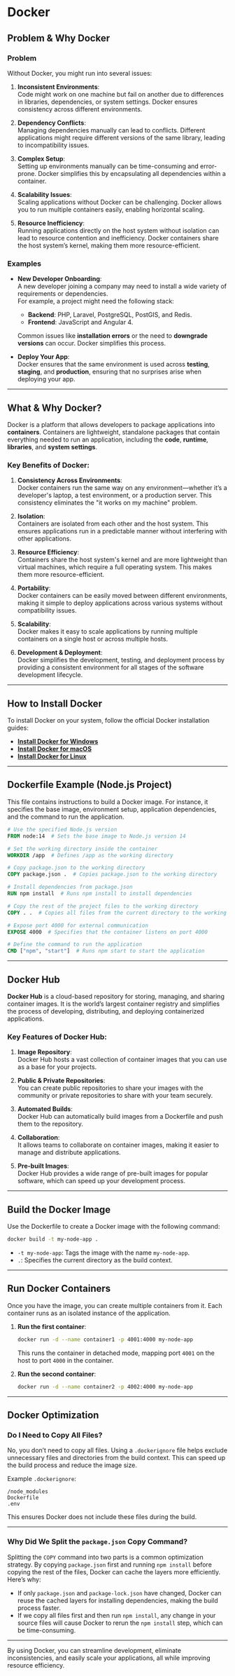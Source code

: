 # Docker 

## Problem & Why Docker

### Problem

Without Docker, you might run into several issues:

1. **Inconsistent Environments**:  
   Code might work on one machine but fail on another due to differences in libraries, dependencies, or system settings. Docker ensures consistency across different environments.

2. **Dependency Conflicts**:  
   Managing dependencies manually can lead to conflicts. Different applications might require different versions of the same library, leading to incompatibility issues.

3. **Complex Setup**:  
   Setting up environments manually can be time-consuming and error-prone. Docker simplifies this by encapsulating all dependencies within a container.

4. **Scalability Issues**:  
   Scaling applications without Docker can be challenging. Docker allows you to run multiple containers easily, enabling horizontal scaling.

5. **Resource Inefficiency**:  
   Running applications directly on the host system without isolation can lead to resource contention and inefficiency. Docker containers share the host system’s kernel, making them more resource-efficient.

### Examples

- **New Developer Onboarding**:  
  A new developer joining a company may need to install a wide variety of requirements or dependencies.  
  For example, a project might need the following stack:
  - **Backend**: PHP, Laravel, PostgreSQL, PostGIS, and Redis.
  - **Frontend**: JavaScript and Angular 4.

  Common issues like **installation errors** or the need to **downgrade versions** can occur. Docker simplifies this process.

- **Deploy Your App**:  
  Docker ensures that the same environment is used across **testing**, **staging**, and **production**, ensuring that no surprises arise when deploying your app.

---

## What & Why Docker?

Docker is a platform that allows developers to package applications into **containers**. Containers are lightweight, standalone packages that contain everything needed to run an application, including the **code**, **runtime**, **libraries**, and **system settings**.

### Key Benefits of Docker:

1. **Consistency Across Environments**:  
   Docker containers run the same way on any environment—whether it’s a developer's laptop, a test environment, or a production server. This consistency eliminates the "it works on my machine" problem.

2. **Isolation**:  
   Containers are isolated from each other and the host system. This ensures applications run in a predictable manner without interfering with other applications.

3. **Resource Efficiency**:  
   Containers share the host system's kernel and are more lightweight than virtual machines, which require a full operating system. This makes them more resource-efficient.

4. **Portability**:  
   Docker containers can be easily moved between different environments, making it simple to deploy applications across various systems without compatibility issues.

5. **Scalability**:  
   Docker makes it easy to scale applications by running multiple containers on a single host or across multiple hosts.

6. **Development & Deployment**:  
   Docker simplifies the development, testing, and deployment process by providing a consistent environment for all stages of the software development lifecycle.

---

## How to Install Docker

To install Docker on your system, follow the official Docker installation guides:

- **[Install Docker for Windows](https://docs.docker.com/desktop/install/windows-install/)**
- **[Install Docker for macOS](https://docs.docker.com/desktop/install/mac-install/)**
- **[Install Docker for Linux](https://docs.docker.com/engine/install/)**

---

## Dockerfile Example (Node.js Project)

This file contains instructions to build a Docker image. For instance, it specifies the base image, environment setup, application dependencies, and the command to run the application.

```dockerfile
# Use the specified Node.js version
FROM node:14  # Sets the base image to Node.js version 14

# Set the working directory inside the container
WORKDIR /app  # Defines /app as the working directory

# Copy package.json to the working directory
COPY package.json .  # Copies package.json to the working directory

# Install dependencies from package.json
RUN npm install  # Runs npm install to install dependencies

# Copy the rest of the project files to the working directory
COPY . .  # Copies all files from the current directory to the working directory in the container

# Expose port 4000 for external communication
EXPOSE 4000  # Specifies that the container listens on port 4000

# Define the command to run the application
CMD ["npm", "start"]  # Runs npm start to start the application
```

---

## Docker Hub

**Docker Hub** is a cloud-based repository for storing, managing, and sharing container images. It is the world’s largest container registry and simplifies the process of developing, distributing, and deploying containerized applications.

### Key Features of Docker Hub:

1. **Image Repository**:  
   Docker Hub hosts a vast collection of container images that you can use as a base for your projects.

2. **Public & Private Repositories**:  
   You can create public repositories to share your images with the community or private repositories to share with your team securely.

3. **Automated Builds**:  
   Docker Hub can automatically build images from a Dockerfile and push them to the repository.

4. **Collaboration**:  
   It allows teams to collaborate on container images, making it easier to manage and distribute applications.

5. **Pre-built Images**:  
   Docker Hub provides a wide range of pre-built images for popular software, which can speed up your development process.

---

## Build the Docker Image

Use the Dockerfile to create a Docker image with the following command:

```bash
docker build -t my-node-app .
```

- `-t my-node-app`: Tags the image with the name `my-node-app`.
- `.`: Specifies the current directory as the build context.

---

## Run Docker Containers

Once you have the image, you can create multiple containers from it. Each container runs as an isolated instance of the application.

1. **Run the first container**:
    ```bash
    docker run -d --name container1 -p 4001:4000 my-node-app
    ```
    This runs the container in detached mode, mapping port `4001` on the host to port `4000` in the container.

2. **Run the second container**:
    ```bash
    docker run -d --name container2 -p 4002:4000 my-node-app
    ```

---

## Docker Optimization

### Do I Need to Copy All Files?

No, you don’t need to copy all files. Using a `.dockerignore` file helps exclude unnecessary files and directories from the build context. This can speed up the build process and reduce the image size.

Example `.dockerignore`:

```plaintext
/node_modules
Dockerfile
.env
```

This ensures Docker does not include these files during the build.

---

### Why Did We Split the `package.json` Copy Command?

Splitting the `COPY` command into two parts is a common optimization strategy. By copying `package.json` first and running `npm install` before copying the rest of the files, Docker can cache the layers more efficiently. Here’s why:

- If only `package.json` and `package-lock.json` have changed, Docker can reuse the cached layers for installing dependencies, making the build process faster.
- If we copy all files first and then run `npm install`, any change in your source files will cause Docker to rerun the `npm install` step, which can be time-consuming.

---

By using Docker, you can streamline development, eliminate inconsistencies, and easily scale your applications, all while improving resource efficiency.

